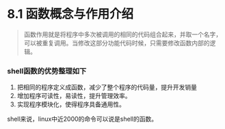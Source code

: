 # 8.1 函数概念与作用介绍

> 函数作用就是将程序中多次被调用的相同的代码组合起来，并取一个名字，可以被重复调用。当修改这部分功能代码时候，只需要修改函数内部的逻辑。



### **shell函数的优势整理如下**

1. 把相同的程序定义成函数，减少了整个程序的代码量，提升开发销量
2. 增加程序可读性，易读性，提升管理效率。
3. 实现程序模块化，使得程序具备通用性。

shell来说，linux中近2000的命令可以说是shell的函数。

